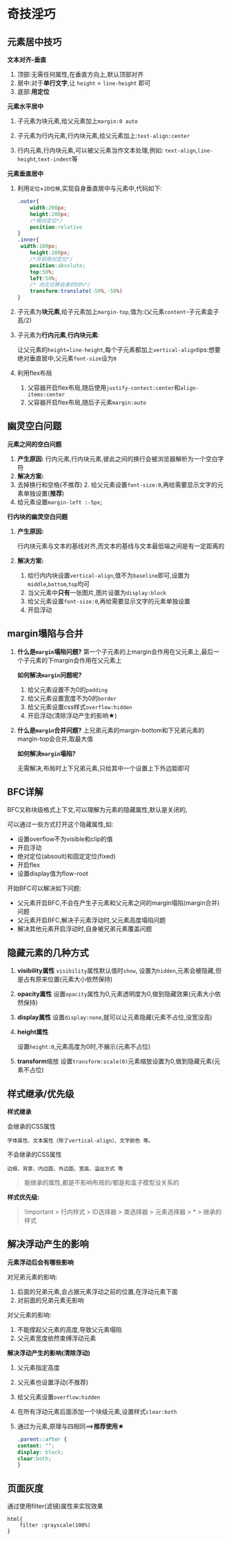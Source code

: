 # 奇技淫巧

## 元素居中技巧

**文本对齐-垂直**

1. 顶部:无需任何属性,在垂直方向上,默认顶部对齐
2. 居中:对于**单行文字**,让 `height` = `line-height` 即可
3. 底部:**用定位**

**元素水平居中**

1. 子元素为块元素,给父元素加上`margin:0 auto`

2. 子元素为行内元素,行内块元素,给父元素加上:`text-align:center`
3. 行内元素,行内块元素,可以被父元素当作文本处理,例如:
   `text-align`,`line-height`,`text-indent`等

**元素垂直居中**

1. 利用`定位`+`2D位移`,实现自身垂直居中与元素中,代码如下:

   ```css
   .outer{
       width:200px;
       height:200px;
       /*相对定位*/
       position:relative
   }
   .inner{
   	width:100px;
       height:100px;
       /*开启绝对定位*/
       position:absolute;
       top:50%;
       left:50%;
       /* 向左位移自身的50%*/
       transform:translate(-50%,-50%)
   }
   ```

2. 子元素为**块元素**,给子元素加上`margin-top`,值为:(父元素`content`-子元素盒子高/2)

3. 子元素为**行内元素**,**行内块元素**:

   ​	让父元素的`height=line-height`,每个子元素都加上`vertical-align`
   ​	tips:想要绝对垂直居中,父元素`font-size`设为`0`

4. 利用flex布局

   1. 父容器开启flex布局,随后使用`justify-contect:center`和`align-items:center`
   2. 父容器开启flex布局,随后子元素`margin:auto`

## 幽灵空白问题

**元素之间的空白问题**

1. **产生原因:**
   	行内元素,行内块元素,彼此之间的换行会被浏览器解析为一个空白字符
2. **解决方案:**
3. 去掉换行和空格(不推荐)
   2. 给父元素设置`font-size:0`,再给需要显示文字的元素单独设置(**推荐**)
4. 给元素设置`margin-left :-5px`;

**行内块的幽灵空白问题**

1. **产生原因:**

   ​	行内块元素与文本的基线对齐,而文本的基线与文本最低端之间是有一定距离的

2. **解决方案:**

   1. 给行内内块设置`vertical-align`,值不为`baseline`即可,设置为`middle`,`bottom`,`top`均可
   2. 当父元素中**只有**一张图片,图片设置为`display:block`
   3. 给父元素设置`font-size:0`,再给需要显示文字的元素单独设置
   4. 开启浮动

## margin塌陷与合并

1. **什么是`margin`塌陷问题?**
   第一个子元素的上margin会作用在父元素上,最后一个子元素的下margin会作用在父元素上

   **如何解决`margin`问题呢?**

   1. 给父元素设置不为0的`padding`
   2. 给父元素设置宽度不为0的`border`
   3. 给父元素设置css样式`overflow:hidden`
   4. 开启浮动(清除浮动产生的影响★)

2. **什么是`margin`合并问题?**
   上兄弟元素的margin-bottom和下兄弟元素的margin-top会合并,取最大值

   **如何解决`margin`塌陷?**

   无需解决,布局时上下兄弟元素,只给其中一个设置上下外边距即可

## BFC详解

BFC又称块级格式上下文,可以理解为元素的隐藏属性,默认是关闭的,

可以通过一些方式打开这个隐藏属性,如:

- 设置overflow不为visible和clip的值
- 开启浮动
- 绝对定位(absoult)和固定定位(fixed)
- 开启flex
- 设置display值为flow-root

开始BFC可以解决如下问题:

- 父元素开启BFC,不会在产生子元素和父元素之间的margin塌陷(margin合并)问题
- 父元素开启BFC,解决子元素浮动时,父元素高度塌陷问题
- 解决其他元素开启浮动时,自身被兄弟元素覆盖问题

## 隐藏元素的几种方式


1. **visibility属性**
   `visibility`属性默认值时`show`,
   设置为`hidden`,元素会被隐藏,但是占有原来位置(元素大小依然保持)

2. **opacity属性**
   设置`opacity`属性为0,元素透明度为0,做到隐藏效果(元素大小依然保持)

3. **display属性**
   设置`display:none`,就可以让元素隐藏(元素不占位,没宽没高)

4. **height属性**

   设置`height:0`,元素高度为0时,不展示(元素不占位)

5. **transform**缩放
   设置`transform:scale(0)`元素缩放设置为0,做到隐藏元素(元素不占位)

## 样式继承/优先级

**样式继承**

会继承的CSS属性

```
字体属性、文本属性（除了vertical-align）、文字颜色 等。
```

不会继承的CSS属性

```
边框、背景、内边距、外边距、宽高、溢出方式 等
```

> 能继承的属性,都是不影响布局的/都是和盒子模型没关系的

**样式优先级:**

> !important > 行内样式 > ID选择器 > 类选择器 > 元素选择器 > * > 继承的样式

## 解决浮动产生的影响

**元素浮动后会有哪些影响**

对兄弟元素的影响:

1. 后面的兄弟元素,会占据元素浮动之前的位置,在浮动元素下面
2. 对前面的兄弟元素无影响

对父元素的影响:

1. 不能撑起父元素的高度,导致父元素塌陷
2. 父元素宽度依然束缚浮动元素

**解决浮动产生的影响(清除浮动)**

1. 父元素指定高度

2. 父元素也设置浮动(不推荐)

3. 给父元素设置`overflow:hidden`

4. 在所有浮动元素后面添加一个块级元素,设置样式`clear:both`

5. 通过为元素,原理与四相同==>**推荐使用★**

   ```css
   .parent::after {
   content: "";
   display: block;
   clear:both;
   }
   ```

## 页面灰度

通过使用filter(滤镜)属性来实现效果

```
html{
	filter :grayscale(100%)
}
```
